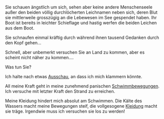 Sie schauen ängstlich um sich, sehen aber keine andere Menschenseele außer den beiden
völlig durchlöcherten Leichnamen neben sich, deren Blut sie mittlerweile grosszügig an die
Lebewesen im See gespendet haben. Ihr Boot ist bereits in leichter Schieflage und hastig
werfen die beiden Leichen aus dem Boot.

Sie schnaufen einmal kräftig durch während ihnen tausend Gedanken durch den Kopf gehen...

Schnell, aber unbemerkt versuchen Sie an Land zu kommen, aber es scheint nicht näher zu kommen....

Was tun Sie?

Ich halte nach etwas [Ausschau](Ausschau/Ausschau.md), an dass ich mich klammern könnte.

All meine Kraft geht in meine zunehmend panischen [Schwimmbewegungen](Schwimmbewegungen/Schwimmbewegungen.md).
Ich versuche mit letzter Kraft den Strand zu erreichen.

Meine Kleidung hindert mich absolut am Schwimmen.
Die Kälte des Wassers macht meine Bewegungen steif,
die vollgesogene [Kleidung](Kleidung/Kleidung.md) macht sie träge.
Irgendwie muss ich versuchen sie los zu werden!
